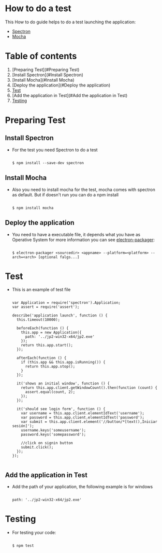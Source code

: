 # How to do a test

This How to do guide helps to do a test launching the application:

* [Spectron](https://github.com/electron/spectron)
* [Mocha](https://mochajs.org/)

# Table of contents

1. [Preparing Test](#Preparing Test)
  1. [Install Spectron](#Install Spectron)
  2. [Install Mocha](#Install Mocha)
  3. [Deploy the application](#Deploy the application)
2. [Test](#Test)
  1. [Add the application in Test](#Add the application in Test)
4. [Testing](#Testing)

# Preparing Test

## Install Spectron

* For the test you need Spectron to do a test

  ```shell

  $ npm install --save-dev spectron

  ```
## Install Mocha

* Also you need to install mocha for the test, mocha comes with spectron as default.
  But if doesn't run you can do a npm install

  ```shell

  $ npm install mocha

  ```

## Deploy the application

* You need to have a executable file, it depends what you have as Operative System
  for more information you can see [electron-packager](https://github.com/electron-userland/electron-packager):

  ```shell

  $ electron-packager <sourcedir> <appname> --platform=<platform> --arch=<arch> [optional falgs...]

  ```

# Test

* This is an example of test file

  ```shell

  var Application = require('spectron').Application;
  var assert = require('assert');

  describe('application launch', function () {
    this.timeout(10000);

    beforeEach(function () {
      this.app = new Application({
        path: '../jp2-win32-x64/jp2.exe'
      });
      return this.app.start();
    });

    afterEach(function () {
      if (this.app && this.app.isRunning()) {
        return this.app.stop();
      }
    });

    it('shows an initial window', function () {
      return this.app.client.getWindowCount().then(function (count) {
        assert.equal(count, 2);
      });
    });

    it('should see login form', function () {
      var username = this.app.client.elementIdText('username');
      var password = this.app.client.elementIdText('password');
      var submit = this.app.client.element('//button/*[text(),Iniciar sesión]');
      username.keys('someusername');
      password.keys('somepassword');

      //click on signin button
      submit.click();
    });
  });


  ```

## Add the application in Test

* Add the path of your application, the following example is for windows

  ```shell

  path: '../jp2-win32-x64/jp2.exe'

  ```

# Testing

* For testing your code:

  ```shell

  $ npm test

  ```
